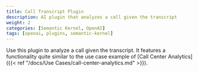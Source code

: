 ```yaml
---
title: Call Transcript Plugin
description: AI plugin that analyzes a call given the transcript
weight: 2
categories: [Semantic Kernel, OpenAI]
tags: [openai, plugins, semantic-kernel]
---
```


Use this plugin to analyze a call given the transcript. It features a functionality quite similar to the use case example of [Call Center Analytics]({{< ref "/docs/Use Cases/call-center-analytics.md" >}}).


